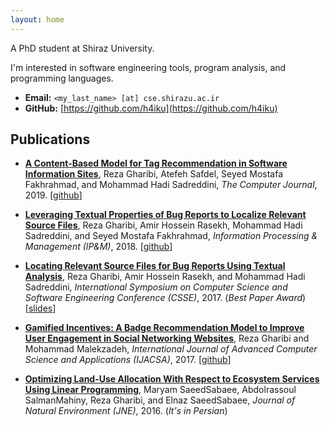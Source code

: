 ```yaml
---
layout: home
---
```


A PhD student at Shiraz University.

I'm interested in software engineering tools, program analysis, and programming languages.

- **Email:** `<my_last_name> [at] cse.shirazu.ac.ir`
- **GitHub:** [https://github.com/h4iku](https://github.com/h4iku)

## Publications

- **[A Content-Based Model for Tag Recommendation in Software Information Sites](https://doi.org/10.1093/comjnl/bxz144)**,
Reza Gharibi, Atefeh Safdel, Seyed Mostafa Fakhrahmad, and Mohammad Hadi Sadreddini,
_The Computer Journal_, 2019.
[[github](https://github.com/h4iku/tag-recom)]

- **[Leveraging Textual Properties of Bug Reports to Localize Relevant Source Files](https://www.sciencedirect.com/science/article/abs/pii/S0306457318301092)**,
Reza Gharibi, Amir Hossein Rasekh, Mohammad Hadi Sadreddini, and Seyed Mostafa Fakhrahmad,
_Information Processing & Management (IP&M)_, 2018.
[[github](https://github.com/h4iku/bug-localization)]

- **[Locating Relevant Source Files for Bug Reports Using Textual Analysis](https://ieeexplore.ieee.org/abstract/document/8320119)**,
Reza Gharibi, Amir Hossein Rasekh, and Mohammad Hadi Sadreddini,
_International Symposium on Computer Science and Software Engineering Conference (CSSE)_, 2017. (_Best Paper Award_)
[[slides](pubs/csse2017_slides.pdf)]

- **[Gamified Incentives: A Badge Recommendation Model to Improve User Engagement in Social Networking Websites](https://thesai.org/Publications/ViewPaper?Volume=8&Issue=5&Code=IJACSA&SerialNo=33)**,
Reza Gharibi and Mohammad Malekzadeh,
_International Journal of Advanced Computer Science and Applications (IJACSA)_, 2017.
[[github](https://github.com/h4iku/stack-badges)]

- **[Optimizing Land-Use Allocation With Respect to Ecosystem Services Using Linear Programming](https://jne.ut.ac.ir/article_61874.html?lang=en)**,
Maryam SaeedSabaee, Abdolrassoul SalmanMahiny, Reza Gharibi, and Elnaz SaeedSabaee,
_Journal of Natural Environment (JNE)_, 2016. (_It's in Persian_)
